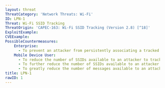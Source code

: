 ```yaml
---
layout: threat
ThreatCategory: 'Network Threats: Wi-Fi'
ID: LPN-1
Threat: Wi-Fi SSID Tracking
ThreatOrigin: 'CAPEC-163: Wi-Fi SSID Tracking (Version 2.8) [^18]'
ExploitExample:
CVEExample:
PossibleCountermeasures:
    Enterprise:
      - To prevent an attacker from persistently associating a tracked mobile device with the SSID of a known network (e.g., home or enterprise Wi-Fi), frequently change the SSID to a new and unrelated value.
    Mobile Device User:
      - To reduce the number of SSIDs available to an attacker to track a specific device, configure it to not attempt to automatically connect or notify the user of available Wi-Fi networks.
      - To further reduce the number of SSIDs available to an attacker to track a specific device, configure network settings to 'forget' Wi-Fi networks, particularly infrequently used public Wi-Fi networks.
      - To greatly reduce the number of messages available to an attacker to actively track a specific device, disable Wi-Fi whenever networked services are not in use.
title: LPN-1
rawID: 1
---
```

